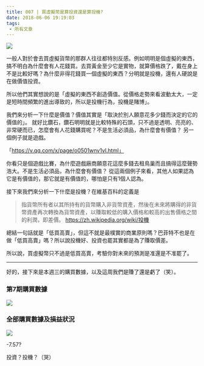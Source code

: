 ```yaml
---
title: 007 | 買虛擬幣是算投資還是算投機?
date: 2018-06-06 19:19:03
tags:
 - 所有文章
---
```

![](https://firebasestorage.googleapis.com/v0/b/blog-1f60b.appspot.com/o/007-p0.png?alt=media&token=9b53743e-9c12-4d75-98d0-b4356d554273)

一般人對於會去買虛擬貨幣的那群人往往都特別反感。例如明明是個虛擬的東西，搞不明白為什麼會有人花錢買。去買黃金至少它是實物，就算價格跌了，戴在身上不是比較好嗎？為什麼非得花錢買一個虛擬的東西？分明就是投機，還有人硬說是在做價值投資。

所以他們其實想說的是「虛擬的東西不創造價值。從價格走勢來看波動太大，一定是短時間頻繁的進出導致的，所以是投機行為，投機是賭博」。

我們來分析一下什麼是價值？價值其實是「取決於別人願意花多少錢而決定的它的價值的」。
就好比鑽石，鑽石明明就是比較特殊的石頭，只不過是透明、亮亮的、非常硬而已，怎麼會有人花錢購買呢？不是生活必須品，為什麼會有價值？
另一個例子就是遊戲。

「https://v.qq.com/x/page/o0501wnv1vl.html」

你看只是個遊戲比賽，為什麼遊戲廠商願意花這麼多錢去租鳥巢而且搞得這麼聲勢浩大。不是生活必須品，為什麼會有價值？
從這兩個例子來看，其他人如果認為它是有價值的，那它就是有價值的，哪怕是只有1個人認為。

接下來我們來分析一下什麼是投機？在維基百科的定義是

>指貨幣所有者以其所持有的貨幣購入非貨幣資產，然後在未來將購得的非貨幣資產再次轉換為貨幣資產，以賺取較低的購入價格和較高的出售價格之間的利潤，即差價。
>https://zh.wikipedia.org/wiki/投機


總結一句話就是「低買高賣」，但這不就是最樸實的商業原則嗎？巴菲特不也是在做「低買高賣」嗎？所以說投機好、投資也罷其實都是為了賺取價差。

所以說，買虛擬幣只不過是低買高賣，考驗你對未來的預測是准還是不准罷了。

***

好的，接下來是本週三的購買數據，以及這周我們是賺了還是虧了（笑）。
### 第7期購買數據
![](https://firebasestorage.googleapis.com/v0/b/blog-1f60b.appspot.com/o/%E8%B4%AD%E4%B9%B0%E6%95%B0%E6%8D%AE007.png?alt=media&token=8797cb36-2b4c-41b6-88f2-4e00989b15c6)

### 全部購買數據及損益狀況
![](https://firebasestorage.googleapis.com/v0/b/blog-1f60b.appspot.com/o/%E5%85%A8%E9%83%A8%E8%B4%AD%E4%B9%B0%E6%95%B0%E6%8D%AE%E5%8F%8A%E6%8D%9F%E7%9B%8A%E7%8A%B6%E5%86%B5007.png?alt=media&token=530f447a-6f8a-41cb-92a8-a4a12f489bf9)

-7.57?

投資？投機？（哭）
